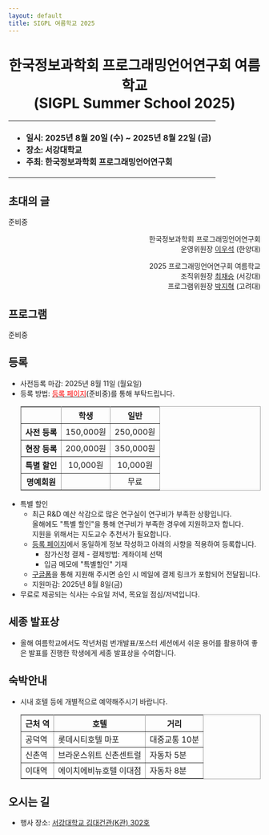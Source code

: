 ```yaml
---
layout: default
title: SIGPL 여름학교 2025
---
```


<h1>
<center>
한국정보과학회 프로그래밍언어연구회 여름학교
<br> (SIGPL Summer School 2025)
</center>
</h1>
<center><table><tbody><tr><th align="left">
<ul>
<li>
    일시: 2025년 8월 20일 (수) ~ 2025년 8월 22일 (금)
</li><li>
    장소: 서강대학교
</li><li>
    주최: 한국정보과학회 프로그래밍언어연구회
</li>
</ul>
</th></tr></tbody></table>
</center>


<h2>초대의 글</h2>

<p>
준비중
</p>

<p style="text-align: right">
한국정보과학회 프로그래밍언어연구회 <br>
운영위원장 <a href="https://psl.hanyang.ac.kr/">이우석</a> (한양대)
</p>

<p style="text-align: right">
2025 프로그래밍언어연구회 여름학교<br>
조직위원장 <a href="https://islab-sogang.github.io">최재승</a> (서강대)<br>
프로그램위원장 <a href="https://plrg.korea.ac.kr/members/jihyeok.park">박지혁</a> (고려대)
</p>

<h2>프로그램</h2>

<p>
준비중
</p>

<h2>등록</h2>

<ul>
  <li> 사전등록 마감: 2025년 8월 11일 (월요일)</li>
  <li> 등록 방법: <a href="https://www.kiise.or.kr/conference/conf/XXX/"><font color="red">등록 페이지</font></a>(준비중)를 통해 부탁드립니다.
  <table border="1" bordercolor="#a0a0a0" cellspacing="0">
  <tbody><tr><th>&nbsp;</th><th>학생</th><th>일반</th></tr>
  <tr align="center"><th>사전 등록 </th><td>150,000원</td><td>250,000원</td></tr>
  <tr align="center"><th>현장 등록 </th><td>200,000원</td><td>350,000원</td></tr>
  <tr align="center"><th>특별 할인 </th><td>10,000원</td><td>10,000원</td></tr>
  <tr align="center"><th>명예회원 </th><td></td><td>무료</td></tr>
  </tbody></table>
  </li>
  <li>
    특별 할인
    <ul>
        <li>
        최근 R&D 예산 삭감으로 많은 연구실이 연구비가 부족한 상황입니다. <br>
        올해에도 "특별 할인"을 통해 연구비가 부족한 경우에 지원하고자 합니다. <br>
        지원을 위해서는 지도교수 추천서가 필요합니다.
        </li>
        <li><a href="https://www.kiise.or.kr/conference/conf/XXX/">등록 페이지</a>에서 동일하게 정보 작성하고 아래의 사항을 적용하여 등록합니다.
            <ul>
                <li> 참가신청 결제 - 결제방법: 계좌이체 선택 </li>
                <li> 입금 메모에 "특별할인" 기재</li>
            </ul>
        </li>
        <li><a href="https://docs.google.com/forms/d/e/1FAIpQLSc7y41FLZFmkgjnp7KciVklIS12AICzXYDbkkM31hY1jNQX8w/viewform?usp=header">구글폼</a>을 통해 지원해 주시면 승인 시 메일에 결제 링크가 포함되어 전달됩니다.</li>
        <li>지원마감: 2025년 8월 8일(금)</li>
    </ul>
  </li>
  <li>무료로 제공되는 식사는 수요일 저녁, 목요일 점심/저녁입니다.</li>

</ul>

<h2>세종 발표상</h2>
<ul>
  <li> 올해 여름학교에서도 작년처럼 번개발표/포스터 세션에서 쉬운 용어를 활용하여 좋은 발표를 진행한 학생에게 세종 발표상을 수여합니다. </li>
</ul>

<h2>숙박안내</h2>
<ul>
  <li>시내 호텔 등에 개별적으로 예약해주시기 바랍니다.</li>
  <table border="1" bordercolor="#a0a0a0"  cellspacing="0">
<tr><th>근처 역</th><th>호텔</th><th>거리</th></tr>
<tr><td bgcolor="white">   공덕역   </td><td bgcolor="white">   롯데시티호텔 마포        </td><td bgcolor="white">   대중교통 10분  </td></tr>
<tr><td bgcolor="white">   신촌역   </td><td bgcolor="white">   브라운스위트 신촌센트럴  </td><td bgcolor="white">   자동차 5분     </td></tr>
<tr><td bgcolor="white">   이대역   </td><td bgcolor="white">   에이치에비뉴호텔 이대점  </td><td bgcolor="white">   자동차 8분     </td></tr>

  </table>
</ul>


<h2>오시는 길</h2>
<ul>
  <li> 행사 장소: <a href="https://naver.me/5l7kWfmt">서강대학교 김대건관(K관) 302호</a></li>
</ul>

